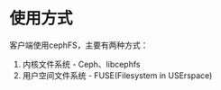 # 使用方式

客户端使用cephFS，主要有两种方式：&#x20;

1. 内核文件系统 - Ceph、libcephfs
2. 用户空间文件系统 - FUSE(Filesystem in USErspace)

<figure><img src="https://files.gitbook.com/v0/b/gitbook-x-prod.appspot.com/o/spaces%2FCciQTOc6CLGkCYciwhF1%2Fuploads%2FefQPxG3LX72H0MgoO1Zg%2Fimage.png?alt=media&#x26;token=c528e760-c8c5-4a40-8aa4-ab83aaf4710c" alt=""><figcaption></figcaption></figure>
